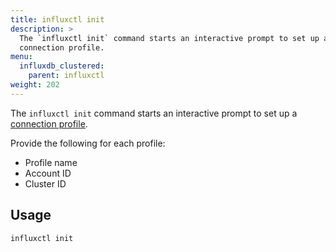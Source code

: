 ```yaml
---
title: influxctl init
description: >
  The `influxctl init` command starts an interactive prompt to set up a
  connection profile.
menu:
  influxdb_clustered:
    parent: influxctl
weight: 202
---
```


The `influxctl init` command starts an interactive prompt to set up a
[connection profile](/influxdb/clustered/reference/cli/influxctl/#configure-connection-profiles).

Provide the following for each profile:

- Profile name
- Account ID
- Cluster ID

## Usage

```sh
influxctl init
```
